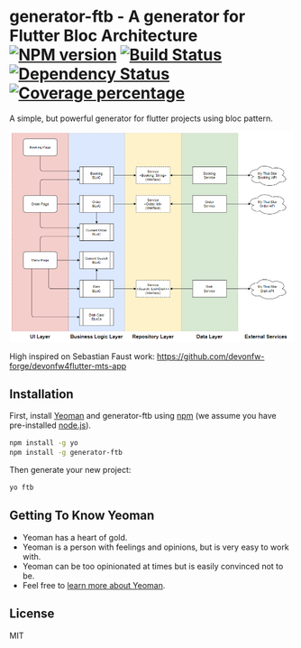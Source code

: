 # generator-ftb - A generator for Flutter Bloc Architecture [![NPM version][npm-image]][npm-url] [![Build Status][travis-image]][travis-url] [![Dependency Status][daviddm-image]][daviddm-url] [![Coverage percentage][coveralls-image]][coveralls-url]

A simple, but powerful generator for flutter projects using bloc pattern.

![Flutter Bloc Architecture](./assets/mts-architecture-dependencies-v5.png) 

High inspired on Sebastian Faust work: https://github.com/devonfw-forge/devonfw4flutter-mts-app

## Installation

First, install [Yeoman](http://yeoman.io) and generator-ftb using [npm](https://www.npmjs.com/) (we assume you have pre-installed [node.js](https://nodejs.org/)).

```bash
npm install -g yo
npm install -g generator-ftb
```

Then generate your new project:

```bash
yo ftb
```

## Getting To Know Yeoman

 * Yeoman has a heart of gold.
 * Yeoman is a person with feelings and opinions, but is very easy to work with.
 * Yeoman can be too opinionated at times but is easily convinced not to be.
 * Feel free to [learn more about Yeoman](http://yeoman.io/).

## License

MIT


[npm-image]: https://badge.fury.io/js/generator-ftb.svg
[npm-url]: https://npmjs.org/package/generator-ftb
[travis-image]: https://travis-ci.com/marcoprado17/generator-ftb.svg?branch=master
[travis-url]: https://travis-ci.com/marcoprado17/generator-ftb
[daviddm-image]: https://david-dm.org/marcoprado17/generator-ftb.svg?theme=shields.io
[daviddm-url]: https://david-dm.org/marcoprado17/generator-ftb
[coveralls-image]: https://coveralls.io/repos/marcoprado17/generator-ftb/badge.svg
[coveralls-url]: https://coveralls.io/r/marcoprado17/generator-ftb
 